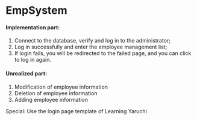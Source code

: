 # EmpSystem
#### Implementation part:
1. Connect to the database, verify and log in to the administrator;
2. Log in successfully and enter the employee management list;
3. If login fails, you will be redirected to the failed page, and you can click to log in again.  
#### Unrealized part:
1. Modification of employee information
2. Deletion of employee information
3. Adding employee information

Special: Use the login page template of Learning Yaruchi
